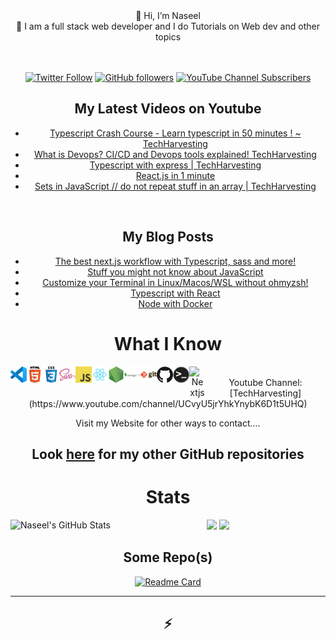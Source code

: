  <center>👋 Hi, I’m Naseel <br>
 🏫 I am a full stack web developer and I do Tutorials on Web dev and other topics
<br><br><br>
 

 
 
 
[![Twitter Follow](https://img.shields.io/twitter/follow/naseelniyas?color=blue&logo=twitter&style=for-the-badge)](http://twitter.com/naseelniyas)
[![GitHub followers](https://img.shields.io/github/followers/naseelniyas?color=black&logo=github&style=for-the-badge)](http://github.com/naseelniyas)
[![YouTube Channel Subscribers](https://img.shields.io/youtube/channel/subscribers/UCvyU5jrYhkYnybK6D1t5UHQ?logo=youtube&style=for-the-badge)](https://www.youtube.com/c/TechHarvestingwithNaseel)
## My Latest Videos on Youtube 
<!-- YOUTUBE:START -->
- [Typescript Crash Course - Learn typescript in 50 minutes ! ~ TechHarvesting](https://www.youtube.com/watch?v=zJATMfZ_xq0)
- [What is Devops? CI/CD and Devops tools explained!  TechHarvesting](https://www.youtube.com/watch?v=GYrHTXjBCkQ)
- [Typescript with express | TechHarvesting](https://www.youtube.com/watch?v=EAIVdTXcXxY)
- [React.js in 1 minute](https://www.youtube.com/watch?v=YlKbqPYUm7w)
- [Sets in JavaScript  // do not repeat stuff in an array | TechHarvesting](https://www.youtube.com/watch?v=7g1gN4A2YLc)
<!-- YOUTUBE:END -->



<br />

## My Blog Posts
<!-- BLOG_POSTS:START -->
- [The best next.js workflow with Typescript, sass and more!](https://blog.techharvesting.in/best-nextjs-workflow)
- [Stuff you might not know about JavaScript](https://blog.techharvesting.in/super-cool-js-features)
- [Customize your Terminal in Linux/Macos/WSL without ohmyzsh!](https://blog.techharvesting.in/customize-your-terminal-in-linuxmacoswsl-without-ohmyzsh)
- [Typescript with React](https://blog.techharvesting.in/typescript-with-react)
- [Node with Docker](https://blog.techharvesting.in/node-with-docker)
<!-- BLOG_POSTS:END -->

# What I Know

<img align="left" alt="Visual Studio Code" width="26px" src="https://raw.githubusercontent.com/github/explore/80688e429a7d4ef2fca1e82350fe8e3517d3494d/topics/visual-studio-code/visual-studio-code.png" />
<img align="left" alt="HTML5" width="26px" src="https://raw.githubusercontent.com/github/explore/80688e429a7d4ef2fca1e82350fe8e3517d3494d/topics/html/html.png" />
<img align="left" alt="CSS3" width="26px" src="https://raw.githubusercontent.com/github/explore/80688e429a7d4ef2fca1e82350fe8e3517d3494d/topics/css/css.png" />
<img align="left" alt="Sass" width="26px" src="https://raw.githubusercontent.com/github/explore/80688e429a7d4ef2fca1e82350fe8e3517d3494d/topics/sass/sass.png" />
<img align="left" alt="JavaScript" width="26px" src="https://raw.githubusercontent.com/github/explore/80688e429a7d4ef2fca1e82350fe8e3517d3494d/topics/javascript/javascript.png" />
<img align="left" alt="React" width="26px" src="https://raw.githubusercontent.com/github/explore/80688e429a7d4ef2fca1e82350fe8e3517d3494d/topics/react/react.png" />
<img align="left" alt="Node.js" width="26px" src="https://raw.githubusercontent.com/github/explore/80688e429a7d4ef2fca1e82350fe8e3517d3494d/topics/nodejs/nodejs.png" />
<img align="left" alt="MongoDB" width="26px" src="https://raw.githubusercontent.com/github/explore/80688e429a7d4ef2fca1e82350fe8e3517d3494d/topics/mongodb/mongodb.png" />
<img align="left" alt="Git" width="26px" src="https://raw.githubusercontent.com/github/explore/80688e429a7d4ef2fca1e82350fe8e3517d3494d/topics/git/git.png" />
<img align="left" alt="GitHub" width="26px" src="https://raw.githubusercontent.com/github/explore/78df643247d429f6cc873026c0622819ad797942/topics/github/github.png" />
<img align="left" alt="Terminal" width="26px" src="https://raw.githubusercontent.com/github/explore/80688e429a7d4ef2fca1e82350fe8e3517d3494d/topics/terminal/terminal.png" />
<img align="left" alt="Nextjs" width="26px" src="https://www.asapdevelopers.com/wp-content/uploads/2019/04/next_js.png" />



<br>
<center>
Youtube Channel: [TechHarvesting](https://www.youtube.com/channel/UCvyU5jrYhkYnybK6D1t5UHQ)

Visit my Website for other ways to contact....

Look [here](http://github.com/techharvesting) for my other GitHub repositories
---
  
 # Stats
  <img align="left" alt="Naseel's GitHub Stats" src="https://github-readme-stats.vercel.app/api?username=naseelniyas&show_icons=true&hide_border=true&theme=nightowl" />

 <img src='https://github-readme-stats.vercel.app/api/top-langs/?username=naseelniyas&layout=compact&theme=nightowl&hide_border=true' />
 
 <img src='https://activity-graph.herokuapp.com/graph?username=NaseelNiyas&theme=react-dark&hide_border=true' />
 
 ## Some Repo(s)
 [![Readme Card](https://github-readme-stats.vercel.app/api/pin/?username=naseelniyas&repo=noter&theme=nightowl&hide_border=true)](https://github.com/naseelniyas/noter)

  

---
  
  ## ⚡
  
 </center>
  </center>
